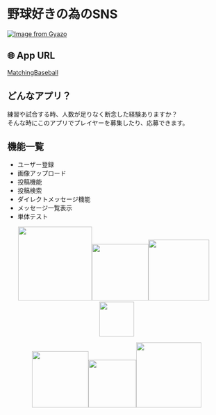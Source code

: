 # 野球好きの為のSNS
[![Image from Gyazo](https://i.gyazo.com/196c3c2c6003234ecd710e344288df8f.jpg)](https://gyazo.com/196c3c2c6003234ecd710e344288df8f)
## 🌐 App URL
[MatchingBaseball](http://matchingbaseball.tokyo/)
## どんなアプリ？
練習や試合する時、人数が足りなく断念した経験ありますか？  
そんな時にこのアプリでプレイヤーを募集したり、応募できます。  
## 機能一覧
- ユーザー登録
- 画像アップロード
- 投稿機能
- 投稿検索
- ダイレクトメッセージ機能
- メッセージ一覧表示
- 単体テスト  
 
<p align="center">
<img src="https://user-images.githubusercontent.com/61145524/79036157-71d74900-7c00-11ea-87b3-1647d11584c6.jpeg" width="170px"><img src="https://user-images.githubusercontent.com/61145524/79036184-b7941180-7c00-11ea-8d0b-b607d112ee36.png" width="130px"><img src="https://user-images.githubusercontent.com/61145524/79036135-1d33ce00-7c00-11ea-8598-1b8f402c0f7f.png" width="140px">&emsp;<img src="https://user-images.githubusercontent.com/61145524/79036339-6be26780-7c02-11ea-98cb-b36569334419.png" width="80px">
</p>
<p align="center">
<img src="https://user-images.githubusercontent.com/61145524/79036217-25403d80-7c01-11ea-830c-1a652dde6fe3.png" width="130px"><img src="https://user-images.githubusercontent.com/61145524/79036400-db585700-7c02-11ea-945a-fb3b6d576c76.png" width="110px"><img src="https://user-images.githubusercontent.com/61145524/79036422-fcb94300-7c02-11ea-89c5-ecaf7c0c1a9b.jpg" width="150px">
</p>
